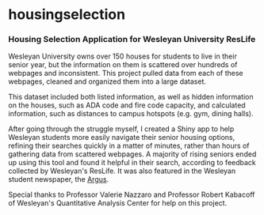 # housingselection
### Housing Selection Application for Wesleyan University ResLife

Wesleyan University owns over 150 houses for students to live in their senior year, but the information on them is scattered over hundreds of webpages and inconsistent. This project pulled data from each of these webpages, cleaned and organized them into a large dataset. 

This dataset included both listed information, as well as hidden information on the houses, such as ADA code and fire code capacity, and calculated information, such as distances to campus hotspots (e.g. gym, dining halls).

After going through the struggle myself, I created a Shiny app to help Wesleyan students more easily navigate their senior housing options, refining their searches quickly in a matter of minutes, rather than hours of gathering data from scattered webpages. A majority of rising seniors ended up using this tool and found it helpful in their search, according to feedback collected by Wesleyan's ResLife. It was also featured in the Wesleyan student newspaper, the [Argus](http://wesleyanargus.com/2017/04/10/new-website-eases-housing-selection-frustrations/).

Special thanks to Professor Valerie Nazzaro and Professor Robert Kabacoff of Wesleyan's Quantitative Analysis Center for help on this project.
